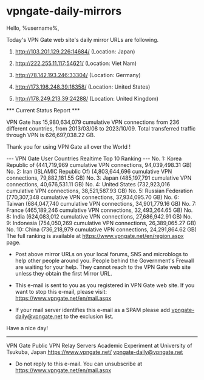 # vpngate-daily-mirrors

Hello, %username%,

Today's VPN Gate web site's daily mirror URLs are following.

1. http://103.201.129.226:14684/
   (Location: Japan)

2. http://222.255.11.117:54621/
   (Location: Viet Nam)

3. http://78.142.193.246:33304/
   (Location: Germany)

4. http://173.198.248.39:18358/
   (Location: United States)

5. http://178.249.213.39:24288/
   (Location: United Kingdom)


*** Current Status Report ***

VPN Gate has 15,980,634,079 cumulative VPN connections from 236 different countries, from 2013/03/08 to 2023/10/09.
Total transferred traffic through VPN is 626,697,038.22 GB.

Thank you for using VPN Gate all over the World !


--- VPN Gate User Countries Realtime Top 10 Ranking ---
No. 1: Korea Republic of (441,719,969 cumulative VPN connections, 94,039,498.31 GB)
No. 2: Iran (ISLAMIC Republic Of) (4,803,644,696 cumulative VPN connections, 79,882,181.55 GB)
No. 3: Japan (485,197,791 cumulative VPN connections, 40,676,531.11 GB)
No. 4: United States (732,923,016 cumulative VPN connections, 38,521,587.93 GB)
No. 5: Russian Federation (770,307,348 cumulative VPN connections, 37,934,095.70 GB)
No. 6: Taiwan (684,047,740 cumulative VPN connections, 34,901,779.16 GB)
No. 7: France (465,189,246 cumulative VPN connections, 32,493,264.65 GB)
No. 8: India (624,083,012 cumulative VPN connections, 27,686,942.91 GB)
No. 9: Indonesia (754,050,269 cumulative VPN connections, 26,389,065.27 GB)
No. 10: China (736,218,979 cumulative VPN connections, 24,291,864.62 GB)
The full ranking is available at https://www.vpngate.net/en/region.aspx page.


* Post above mirror URLs on your local forums, SNS and microblogs
  to help other people around you.
  People behind the Government's Frewall are waiting for your help.
  They cannot reach to the VPN Gate web site
  unless they obtain the first Mirror URL.

* This e-mail is sent to you as you registered in VPN Gate web site.
  If you want to stop this e-mail, please visit:
  https://www.vpngate.net/en/mail.aspx

* If your mail server identifies this e-mail as a SPAM
  please add vpngate-daily@vpngate.net to the exclusion list.

Have a nice day!

------------------------------------------------------
VPN Gate Public VPN Relay Servers
Academic Experiment at University of Tsukuba, Japan
https://www.vpngate.net/
vpngate-daily@vpngate.net
* Do not reply to this e-mail.
  You can unsubscribe at https://www.vpngate.net/en/mail.aspx


